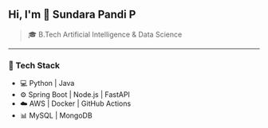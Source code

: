 ## Hi, I'm 👋 Sundara Pandi P

> 🎓 B.Tech Artificial Intelligence & Data Science 


---

### 🚀 Tech Stack
- 💻 Python | Java
- ⚙️ Spring Boot | Node.js | FastAPI
- ☁️ AWS | Docker | GitHub Actions
- 📊 MySQL | MongoDB
